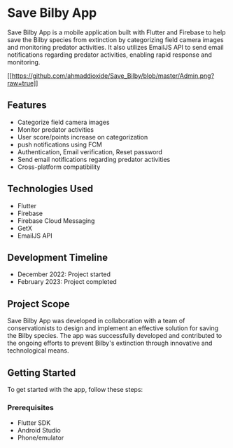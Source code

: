 # Save Bilby App

Save Bilby App is a mobile application built with Flutter and Firebase to help save the Bilby species from extinction by categorizing field camera images and monitoring predator activities. It also utilizes EmailJS API to send email notifications regarding predator activities, enabling rapid response and monitoring.

[[https://github.com/ahmaddioxide/Save_Bilby/blob/master/Admin.png?raw=true]]

## Features

- Categorize field camera images
- Monitor predator activities
- User score/points increase on categorization
- push notifications using FCM
- Authentication, Email verification, Reset password
- Send email notifications regarding predator activities
- Cross-platform compatibility

## Technologies Used

- Flutter
- Firebase 
- Firebase Cloud Messaging
- GetX
- EmailJS API

## Development Timeline

- December 2022: Project started
- February 2023: Project completed

## Project Scope

Save Bilby App was developed in collaboration with a team of conservationists to design and implement an effective solution for saving the Bilby species. The app was successfully developed and contributed to the ongoing efforts to prevent Bilby's extinction through innovative and technological means.

## Getting Started

To get started with the app, follow these steps:

### Prerequisites

- Flutter SDK
- Android Studio 
- Phone/emulator


